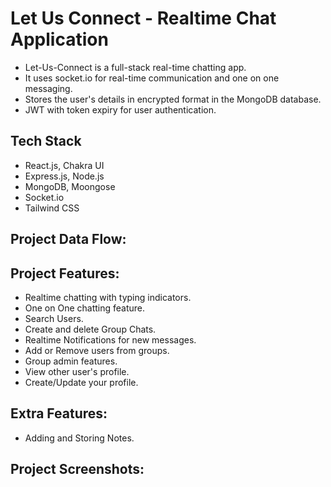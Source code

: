 # Let Us Connect - Realtime Chat Application

- Let-Us-Connect is a full-stack real-time chatting app.
- It uses socket.io for real-time communication and one on one messaging.
- Stores the user's details in encrypted format in the MongoDB database.
- JWT with token expiry for user authentication.

## Tech Stack

- React.js, Chakra UI 
- Express.js, Node.js 
- MongoDB, Moongose 
- Socket.io
- Tailwind CSS
## Project Data Flow:
## Project Features:

- Realtime chatting with typing indicators.
- One on One chatting feature.
- Search Users.
- Create and delete Group Chats.
- Realtime Notifications for new messages.
- Add or Remove users from groups.
- Group admin features.
- View other user's profile.
- Create/Update your profile.

## Extra Features:

- Adding and Storing Notes.

## Project Screenshots: